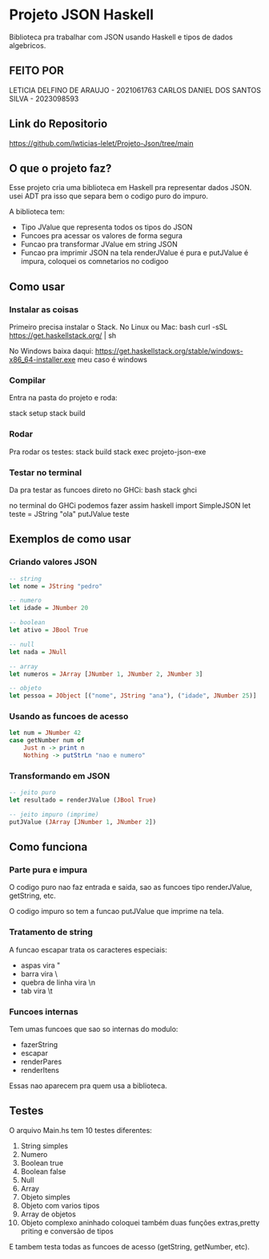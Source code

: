 ﻿# Projeto JSON Haskell

Biblioteca pra trabalhar com JSON usando Haskell e tipos de dados algebricos.

## FEITO POR
LETICIA DELFINO DE ARAUJO - 2021061763
CARLOS DANIEL DOS SANTOS SILVA - 2023098593

## Link do Repositorio

https://github.com/lwticias-lelet/Projeto-Json/tree/main

## O que o projeto faz?

Esse projeto cria uma biblioteca em Haskell pra representar dados JSON. usei ADT pra isso  que separa bem o codigo puro do impuro.

A biblioteca tem:
- Tipo JValue que representa todos os tipos do JSON
- Funcoes pra acessar os valores de forma segura
- Funcao pra transformar JValue em string JSON
- Funcao pra imprimir JSON na tela
renderJValue é pura e putJValue é impura, coloquei os comnetarios no codigoo
## Como usar

### Instalar as coisas

Primeiro precisa instalar o Stack. No Linux ou Mac:
bash
curl -sSL https://get.haskellstack.org/ | sh


No Windows baixa daqui: https://get.haskellstack.org/stable/windows-x86_64-installer.exe
 meu caso é windows
### Compilar

Entra na pasta do projeto e roda:

stack setup
stack build


### Rodar

Pra rodar os testes:
stack build
stack exec projeto-json-exe

### Testar no terminal

Da pra testar as funcoes direto no GHCi:
bash
stack ghci


no terminal do GHCi podemos fazer assim 
haskell
import SimpleJSON
let teste = JString "ola"
putJValue teste

## Exemplos de como usar

### Criando valores JSON
```haskell
-- string
let nome = JString "pedro"

-- numero
let idade = JNumber 20

-- boolean
let ativo = JBool True

-- null
let nada = JNull

-- array
let numeros = JArray [JNumber 1, JNumber 2, JNumber 3]

-- objeto
let pessoa = JObject [("nome", JString "ana"), ("idade", JNumber 25)]
```

### Usando as funcoes de acesso
```haskell
let num = JNumber 42
case getNumber num of
    Just n -> print n
    Nothing -> putStrLn "nao e numero"
```

### Transformando em JSON
```haskell
-- jeito puro
let resultado = renderJValue (JBool True)

-- jeito impuro (imprime)
putJValue (JArray [JNumber 1, JNumber 2])
```

## Como funciona

### Parte pura e impura

O codigo puro nao faz entrada e saida, sao as funcoes tipo renderJValue, getString, etc.

O codigo impuro so tem a funcao putJValue que imprime na tela.

### Tratamento de string

A funcao escapar trata os caracteres especiais:
- aspas vira \"
- barra vira \\
- quebra de linha vira \n
- tab vira \t

### Funcoes internas

Tem umas funcoes que sao so internas do modulo:
- fazerString
- escapar
- renderPares
- renderItens

Essas nao aparecem pra quem usa a biblioteca.

## Testes

O arquivo Main.hs tem 10 testes diferentes:
1. String simples
2. Numero
3. Boolean true
4. Boolean false
5. Null
6. Array
7. Objeto simples
8. Objeto com varios tipos
9. Array de objetos
10. Objeto complexo aninhado
coloquei também duas funções extras,pretty priting e conversão de tipos

E tambem testa todas as funcoes de acesso (getString, getNumber, etc).


